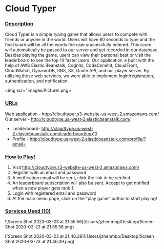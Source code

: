 # 							Cloud Typer



### <u>Description</u>

Cloud Typer is a simple typing game that allows users to compete with friends or anyone in the world. Users will have 60 seconds to type and the final score will be all the words the user successfully entered. This score will automatically be passed to our server and get recorded in our database. Besides playing the game, users can view their personal best or visit the leaderboard to see the top 10 faster users. Our application is built with the help of AWS Elastic Beanstalk, Cognito, CodeCommit, CloudFront, CloudWatch, DynamoDB, SNS, S3, Quote API, and our player server. By utilizing these web services, we were able to implement login/registration, authentication, and notification.

<img scr="images/Picture1.png>

### <u>URLs</u>

Web application - http://cloudtyper.s3-website-us-west-2.amazonaws.com/ 
Our server - http://cloudtype.us-west-2.elasticbeanstalk.com/

- Leaderboard- http://cloudtype.us-west-2.elasticbeanstalk.com/leaderboard/top10
- Profile - http://cloudtype.us-west-2.elasticbeanstalk.com/profile/?email=

### <u>How to Play!</u>

1. Visit http://cloudtyper.s3-website-us-west-2.amazonaws.com/
2. Register with an email and password
3. A verification email will be sent, click the link to be verified
4. An leaderboard subscription will also be sent. Accept to get notified when a new player gets rank 1.
5. Login with registered email and password
6. At the main menu page, click on the “play game” button to start playing!

### <u>**Services Used (10)**</u>

![Screen Shot 2020-03-23 at 21.55.56](/Users/jzhenmbp/Desktop/Screen Shot 2020-03-23 at 21.55.56.png)

![Screen Shot 2020-03-23 at 21.46.39](/Users/jzhenmbp/Desktop/Screen Shot 2020-03-23 at 21.46.39.png)
